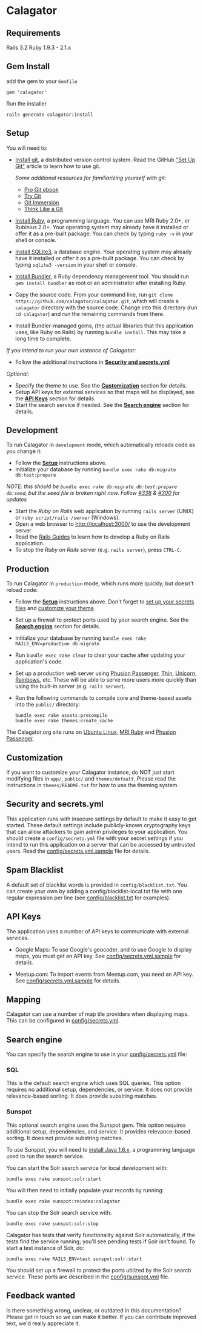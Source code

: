 Calagator
=========

Requirements
-----

Rails 3.2
Ruby 1.9.3 - 2.1.x

Gem Install
-----

add the gem to your `Gemfile`

```
gem 'calagator'
``` 

Run the installer

```
rails generate calagator:install
```

Setup
-----

You will need to:

* [Install git](http://git-scm.com/), a distributed version control system. Read the GitHub ["Set Up Git"](https://help.github.com/articles/set-up-git) article to learn how to use git.

  *Some additional resources for familiarizing yourself with git:*
    * [Pro Git ebook](http://git-scm.com/book)
    * [Try Git](https://try.github.io/levels/1/challenges/1)
    * [Git Immersion](http://gitimmersion.com/)
    * [Think Like a Git](http://think-like-a-git.net/)


* [Install Ruby](http://www.ruby-lang.org/), a programming language. You can use MRI Ruby 2.0+, or Rubinius 2.0+. Your operating system may already have it installed or offer it as a pre-built package. You can check by typing `ruby -v` in your shell or console.
* [Install SQLite3](http://www.sqlite.org/), a database engine. Your operating system may already have it installed or offer it as a pre-built package. You can check by typing `sqlite3 -version` in your shell or console.
* [Install Bundler](http://gembundler.com/), a Ruby dependency management tool. You should run `gem install bundler` as root or an administrator after installing Ruby.
* Copy the source code. From your command line, run `git clone https://github.com/calagator/calagator.git`, which will create a `calagator` directory with the source code. Change into this directory (run `cd calagator`) and run the remaining commands from there.
* Install Bundler-managed gems, (the actual libraries that this application uses, like Ruby on Rails) by running `bundle install`. This may take a long time to complete.

*If you intend to run your own instance of Calagator:*

  * Follow the additional instructions in **[Security and secrets.yml](#security)**

*Optional:*
  * Specify the theme to use. See the **[Customization](#customization)** section for details.
  * Setup API keys for external services so that maps will be displayed, see the **[API Keys](#api_keys)** section for details.
  * Start the search service if needed. See the **[Search engine](#search_engine)** section for details.


Development
-----------

To run Calagator in `development` mode, which automatically reloads code as you change it:

  * Follow the **[Setup](#setup)** instructions above.
  * Initialize your database by running `bundle exec rake db:migrate db:test:prepare`
  
  _NOTE: this should be `bundle exec rake db:migrate db:test:prepare db:seed`, but the seed file is broken right now. Follow [#338](../pull/338) & [#300](../issues/300) for updates_
  * Start the *Ruby on Rails* web application by running `rails server` (UNIX) or `ruby script/rails /server` (Windows).
  * Open a web browser to <http://localhost:3000/> to use the development server
  * Read the [Rails Guides](http://guides.rubyonrails.org/) to learn how to develop a Ruby on Rails application.
  * To stop the *Ruby on Rails* server (e.g. `rails server`), press `CTRL-C`.


Production
----------

To run Calagator in `production` mode, which runs more quickly, but doesn't reload code:

  * Follow the **[Setup](#setup)** instructions above. Don't forget to [set up your secrets files](#security) and [customize your theme](#customization).
  * Set up a firewall to protect ports used by your search engine. See the **[Search engine](#search_engine)** section for details.
  * Initialize your database by running `bundle exec rake RAILS_ENV=production db:migrate`
  * Run `bundle exec rake clear` to clear your cache after updating your application's code.
  * Set up a production web server using [Phusion Passenger](https://www.phusionpassenger.com/), [Thin](http://code.macournoyer.com/thin/), [Unicorn](http://unicorn.bogomips.org/), [Rainbows](http://rainbows.bogomips.org/), etc. These will be able to serve more users more quickly than using the built-in server (e.g. `rails server`).
  * Run the following commands to compile core and theme-based assets into the `public/` directory:

    ```
    bundle exec rake assets:precompile
    bundle exec rake themes:create_cache
    ```

The Calagator.org site runs on [Ubuntu Linux](http://ubuntu.com/), [MRI Ruby](http://ruby-lang.org/) and [Phusion Passenger](https://www.phusionpassenger.com/).


Customization
-------------

If you want to customize your Calagator instance, do NOT just start modifying files in `app/`, `public/` and `themes/default`. Please read the instructions in `themes/README.txt` for how to use the theming system.


Security and secrets.yml
------------------------

This application runs with insecure settings by default to make it easy to get started. These default settings include publicly-known cryptography keys that can allow attackers to gain admin privileges to your application. You should create a `config/secrets.yml` file with your secret settings if you intend to run this application on a server that can be accessed by untrusted users. Read the [config/secrets.yml.sample](config/secrets.yml.sample) file for details.

Spam Blacklist
--------------

A default set of blacklist words is provided in `config/blacklist.txt`. You can create your own by adding a config/blacklist-local.txt file with one regular expression per line (see [config/blacklist.txt](config/blacklist.txt) for examples).

API Keys
--------

The application uses a number of API keys to communicate with external services.

* Google Maps: To use Google's geocoder, and to use Google to display maps, you must get an API key.  See [config/secrets.yml.sample](config/secrets.yml.sample) for details.

* Meetup.com: To import events from Meetup.com, you need an API key. See [config/secrets.yml.sample](config/secrets.yml.sample) for details.

Mapping
-------

Calagator can use a number of map tile providers when displaying maps. This can be configured in [config/secrets.yml](config/secrets.yml).


Search engine
-------------

You can specify the search engine to use in your [config/secrets.yml](config/secrets.yml) file:

### SQL

This is the default search engine which uses SQL queries. This option requires no additional setup, dependencies, or service. It does not provide relevance-based sorting. It does provide substring matches.

### Sunspot

This optional search engine uses the Sunspot gem. This option requires additional setup, dependencies, and service. It provides relevance-based sorting. It does not provide substring matches.

To use Sunspot, you will need to [install Java 1.6.x](http://www.java.com/getjava), a programming language used to run the search service.

You can start the Solr search service for local development with:

    bundle exec rake sunspot:solr:start

You will then need to initially populate your records by running:

    bundle exec rake sunspot:reindex:calagator

You can stop the Solr search service with:

    bundle exec rake sunspot:solr:stop

Calagator has tests that verify functionality against Solr automatically, if the tests find the service running; you'll see pending tests if Solr isn't found. To start a test instance of Solr, do:

    bundle exec rake RAILS_ENV=test sunspot:solr:start

You should set up a firewall to protect the ports utilized by the Solr search service. These ports are described in the [config/sunspot.yml](config/sunspot.yml) file.

Feedback wanted
---------------

Is there something wrong, unclear, or outdated in this documentation? Please get in touch so we can make it better. If you can contribute improved text, we'd really appreciate it.
